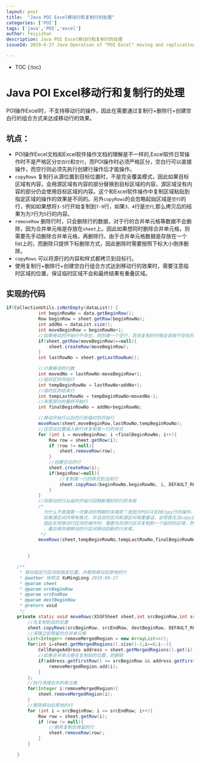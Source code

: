 ```yaml
---
layout: post
title:  "Java POI Excel移动行和复制行的处理"
categories: ['POI']
tags: ['java','POI','excel'] 
author: Feiyizhan
description: Java POI Excel移动行和复制行的处理
issueId: 2019-6-27 Java Operation of "POI Excel" moving and replicating rows

---
```

* TOC
{:toc}

# Java POI Excel移动行和复制行的处理

POI操作Excel时，不支持移动行的操作，因此在需要通过复制行+删除行+创建空白行的组合方式来达成移动行的效果。

## 坑点：
- POI操作Excel文档和Excel软件操作文档的理解是不一样的,Excel软件日常操作时不是严格区分`空白行`和`空行`，而POI操作时必须严格区分，空白行可以直接操作，而空行则必须先执行创建行操作后才能操作。
- `copyRows` 复制行从源位置到目标位置时，不是完全覆盖模式，因此如果目标区域有内容，会用源区域有内容的部分替换到目标区域的内容，源区域没有内容的部分仍会使用目标区域的内容。这个和Excel软件操作中复制区域粘贴到指定区域的操作的效果是不同的。另外`copyRows`的会忽略起始区域是`空行`的行，例如如果想将`3-5`行开始复制到`7-9`行，如果`3、4`行是`空行`,那么拷贝后的结果为为`7`行为`5`行的内容。
- `removeRow` 删除行时，只会删除行的数据，对于行的合并单元格等数据不会删除，因为合并单元格是存放在`sheet`上。因此如果想同时删除合并单元格，则需要先手动删除合并单元格，再删除行。由于合并单元格数据是存放在一个list上的，而删除只提供下标删除方式，因此删除时需要按照下标大小倒序删除。
- `copyRows`  可以将源行的内容和样式都拷贝到目标行。
- 使用复制行+删除行+创建空白行组合方式达到移动行的效果时，需要注意临时区域的位置，保证临时区域不会和最终结果有重叠区域。

## 实现的代码

```java
if(CollectionUtils.isNotEmpty(dataList)) {
            int beginRowNo = data.getBeginRow();
            Row beginRow = sheet.getRow(beginRowNo);
            int addNo = dataList.size();
            int moveBeginRow = beginRowNo+1;
            //如果移动的开始行不存在，则创建一个空行，否则复制的时候会丢掉不存在的行
            if(sheet.getRow(moveBeginRow)==null){
                sheet.createRow(moveBeginRow);
            }
            int lastRowNo = sheet.getLastRowNum();

            //计算移动的行数
            int movedNo = lastRowNo-moveBeginRow+1;
            //临时区的开始行
            int tempBeginRowNo = lastRowNo+addNo+1;
            //临时区的结束行
            int tempLastRowNo = tempBeginRowNo+movedNo-1;
            //末尾部分的最终开始行
            int finalBeginRowNo = addNo+beginRowNo;

            //移动开始行以后的行到临时的开始行
            moveRows(sheet,moveBeginRow,lastRowNo,tempBeginRowNo);
            //在空出位置插入新行并复制第一行的样式
            for (int i = moveBeginRow; i <finalBeginRowNo; i++){
                Row row = sheet.getRow(i);
                if (row != null){
                    sheet.removeRow(row);
                }
                //创建空白的行
                sheet.createRow(i);
                if(beginRow!=null){
                    //复制第一行的样式到当前行
                    sheet.copyRows(beginRowNo,beginRowNo, i, DEFAULT_ROW_COPY_POLICY);
                }
            }
            //将移动的行从临时开始行回移新增好的行的末尾
            /*
              为什么不直接第一次移动的预期的末尾呢？是因为POX只支持Copy行的操作，而copy操作不是完整的区间覆盖。
              如果源区间内带有格式，并且目的区间和源区间有重叠话，会导致无法copy后源区间和目的区间混合在一起，无法清理。
              因此实现移动行区间的操作时，需要先将源行区间复制到一个临时的区域，然后清理掉源行区间的行和样式，再插入需要新增的行
              ，最后再将被移动的行区间移动回新的行末尾。
             */
            moveRows(sheet,tempBeginRowNo,tempLastRowNo,finalBeginRowNo);
 

        }

	/**
     * 移动指定行区间到指定位置，并删除移动后原地的行
     * @author 徐明龙 XuMingLong 2019-06-27
     * @param sheet
     * @param srcBeginRow
     * @param srcEndRow
     * @param destBeginRow
     * @return void
     */
    private static void moveRows(XSSFSheet sheet,int srcBeginRow,int srcEndRow,int destBeginRow){
        //先复制到目的位置
        sheet.copyRows(srcBeginRow, srcEndRow, destBeginRow, DEFAULT_ROW_COPY_POLICY);
        //清理之前残留的合并单元格
        List<Integer> removeMergedRegion = new ArrayList<>();
        for(int i=sheet.getMergedRegions().size()-1;i>=0;i--){
            CellRangeAddress address = sheet.getMergedRegions().get(i);
            //如果合并单元格在复制前的位置，则删除
            if(address.getFirstRow() >= srcBeginRow && address.getFirstRow()<destBeginRow ){
                removeMergedRegion.add(i);
            }
        };
        //执行清理合并的单元格
        for(Integer i:removeMergedRegion){
            sheet.removeMergedRegion(i);
        }
        //删除移动后原地的行
        for (int i = srcBeginRow; i <= srcEndRow; i++){
            Row row = sheet.getRow(i);
            if (row != null){
                //删除复制后残留的行
                sheet.removeRow(row);
            }
        }

    }

```